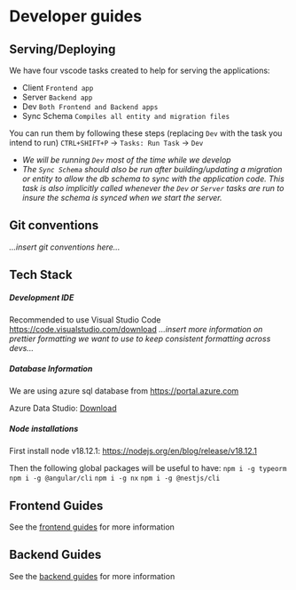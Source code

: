 # Developer guides

## Serving/Deploying

We have four vscode tasks created to help for serving the applications:

- Client
  `Frontend app`
- Server
  `Backend app`
- Dev
  `Both Frontend and Backend apps`
- Sync Schema
  `Compiles all entity and migration files`

You can run them by following these steps (replacing `Dev` with the task you intend to run)
`CTRL+SHIFT+P` &rarr; `Tasks: Run Task` &rarr; `Dev`

- _We will be running `Dev` most of the time while we develop_
- _The `Sync Schema` should also be run after building/updating a migration or entity to allow the db schema to sync with the application code. This task is also implicitly called whenever the `Dev` or `Server` tasks are run to insure the schema is synced when we start the server._

## Git conventions

_...insert git conventions here..._

## Tech Stack

##### Development IDE

Recommended to use Visual Studio Code https://code.visualstudio.com/download
_...insert more information on prettier formatting we want to use to keep consistent formatting across devs..._

##### Database Information

We are using azure sql database from https://portal.azure.com

Azure Data Studio: [Download](https://learn.microsoft.com/en-us/sql/azure-data-studio/download-azure-data-studio?view=sql-server-ver16&tabs=redhat-install%2Credhat-uninstall#download-azure-data-studio)

##### Node installations

First install node v18.12.1: https://nodejs.org/en/blog/release/v18.12.1

Then the following global packages will be useful to have:
`npm i -g typeorm`
`npm i -g @angular/cli`
`npm i -g nx`
`npm i -g @nestjs/cli`

## Frontend Guides

See the [frontend guides](./FrontendGuide.md) for more information

## Backend Guides

See the [backend guides](./BackendGuide.md) for more information
